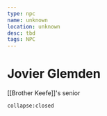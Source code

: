 ```yaml
---
type: npc
name: unknown
location: unknown
desc: tbd
tags: NPC
---
```


# Jovier Glemden 
[[Brother Keefe]]'s senior
```ad-ooc
collapse:closed
```